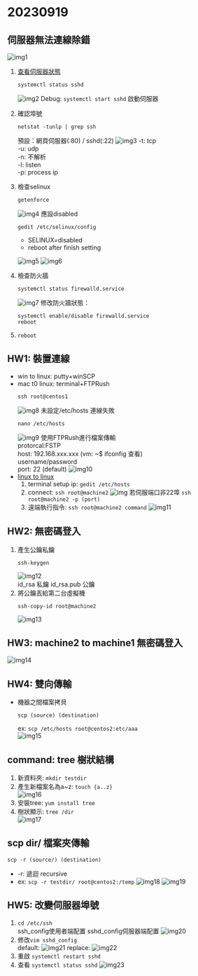 # 20230919

## 伺服器無法連線除錯
![img1](img/1.png)
1. [查看伺服器狀態](../20230912/20230912.md)
    ```
    systemctl status sshd
    ``` 
    ![img2](img/2.png) 
    Debug: `systemctl start sshd` 啟動伺服器  

2. 確認埠號
    ```
    netstat -tunlp | grep ssh
    ```
    預設：網頁伺服器(:80) / sshd(:22)
    ![img3](img/3.png)
    -t: tcp  
    -u: udp  
    -n: 不解析  
    -l: listen  
    -p: process ip

3. 檢查selinux 
    ```
    getenforce
    ```  
    ![img4](img/4.png)
    應設disabled  
    ```
    gedit /etc/selinux/config
    ```
    - SELINUX=disabled  
    - reboot after finish setting

    ![img5](img/5.png)
    ![img6](img/6.png)

4. 檢查防火牆
    ```
    systemctl status firewalld.service
    ```
    ![img7](img/7.png)
    修改防火牆狀態：
    ```
    systemctl enable/disable firewalld.service
    reboot
    ```
5. `reboot`

## HW1: 裝置連線
-  win to linux: putty+winSCP
-  mac t0 linux: terminal+FTPRush
    ```
    ssh root@centos1
    ```
    ![img8](img/8.png)
    未設定/etc/hosts 連線失敗
    ```
    nano /etc/hosts
    ```
    ![img9](img/9.png)
    使用FTPRush進行檔案傳輸  
    protorcal:FSTP  
    host: 192.168.xxx.xxx (vm: ~$ ifconfig 查看)  
    username/password  
    port: 22 (default)
    ![img10](img/10.png)
-  [linux to linux](../20230912/20230912.md)   
    1. terminal setup ip: `gedit /etc/hosts`  
    2. connect: `ssh root@machine2` 
        ![img](../20230912/img/24.png) 
        若伺服端口非22埠 `ssh root@machine2 -p (port)` 
    3. 遠端執行指令: `ssh root@machine2 command`
        ![img11](img/11.png)
    
## HW2: 無密碼登入
1. 產生公鑰私鑰 
    ```
    ssh-keygen
    ```
    ![img12](img/12.png)  
    id_rsa 私鑰  id_rsa.pub 公鑰
2. 將公鑰丟給第二台虛擬機 
    ```
    ssh-copy-id root@machine2
    ```
    ![img13](img/13.png)

## HW3: machine2 to machine1 無密碼登入 
![img14](img/14.png)

## HW4: 雙向傳輸
- 機器之間檔案拷貝
    ```
    scp (source) (destination)
    ```
    ex: `scp /etc/hosts root@centos2:etc/aaa`  
    ![img15](img/15.png)

## command: tree 樹狀結構
1. 新資料夾: `mkdir testdir` 
2. 產生新檔案名為a~z: `touch {a..z}`  
![img16](img/16.png)
3. 安裝tree: `yum install tree` 
4. 樹狀顯示: `tree /dir`   
![img17](img/17.png)

## scp dir/ 檔案夾傳輸
```
scp -r (source/) (destination)
```
- -r: 遞迴 recursive  
- ex: `scp -r testdir/ root@centos2:/temp`
![img18](img/18.png)
![img19](img/19.png)

## HW5: 改變伺服器埠號
1. `cd /etc/ssh`  
    ssh_config使用者端配置 sshd_config伺服器端配置
    ![img20](img/20.png)
2. 修改`vim sshd_config`   
    default:
    ![img21](img/21.png)
    replace:
    ![img22](img/22.png)
3. 重啟 `systemctl restart sshd`
4. 查看 `systemctl status sshd`
    ![img23](img/23.png)